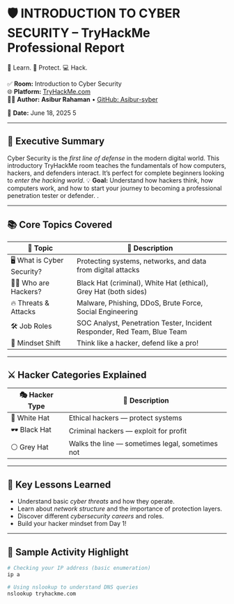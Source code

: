 # 🛡️ INTRODUCTION TO CYBER SECURITY – TryHackMe Professional Report

🧠 Learn. 🔐 Protect. 💻 Hack.
 
✅ **Room:** Introduction to Cyber Security  
🌐 **Platform:** [TryHackMe.com](https://tryhackme.com/)  
👨‍💻 **Author:** **Asibur Rahaman** • [GitHub: Asibur-syber](https://github.com/Asibur-syber)  
  
📅 **Date:** June 18, 2025
5

---

## 🌟 Executive Summary

Cyber Security is the *first line of defense* in the modern digital world. This introductory TryHackMe room teaches the fundamentals of how computers, hackers, and defenders interact. It’s perfect for complete beginners looking to *enter the hacking world*.
💡 **Goal:** Understand how hackers think, how computers work, and how to start your journey to becoming a professional penetration tester or defender.
.

---

## 📚 Core Topics Covered

| 🧩 Topic                | 🧠 Description                                                                 |
|------------------------|---------------------------------------------------------------------------------|
| 🖥️ What is Cyber Security? | Protecting systems, networks, and data from digital attacks                     |
| 🦹‍♂️ Who are Hackers?     | Black Hat (criminal), White Hat (ethical), Grey Hat (both sides)               |
| 🔥 Threats & Attacks     | Malware, Phishing, DDoS, Brute Force, Social Engineering                      |
| 🛠️ Job Roles            | SOC Analyst, Penetration Tester, Incident Responder, Red Team, Blue Team       |
| 🧠 Mindset Shift         | Think like a hacker, defend like a pro!                                       |

---

## ⚔️ Hacker Categories Explained

| 🎭 Hacker Type | 📝 Description                              |
|---------------|---------------------------------------------|
| 🎩 White Hat   | Ethical hackers — protect systems           |
| 🕶️ Black Hat   | Criminal hackers — exploit for profit       |
| ⚪ Grey Hat     | Walks the line — sometimes legal, sometimes not |

---

## 🧠 Key Lessons Learned

- Understand basic *cyber threats* and how they operate.
- Learn about *network structure* and the importance of protection layers.
- Discover different *cybersecurity careers* and roles.
- Build your hacker mindset from Day 1!

---

## 🧪 Sample Activity Highlight

```bash
# Checking your IP address (basic enumeration)
ip a

# Using nslookup to understand DNS queries
nslookup tryhackme.com
